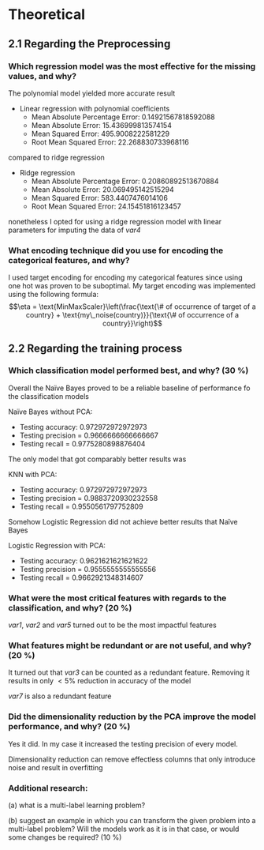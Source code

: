 # Theoretical

## 2.1 Regarding the Preprocessing

### Which regression model was the most effective for the missing values, and why?

The polynomial model yielded more accurate result

- Linear regression with polynomial coefficients
    - Mean Absolute Percentage Error: 0.14921567818592088
    - Mean Absolute Error: 15.436999813574154
    - Mean Squared Error: 495.9008222581229
    - Root Mean Squared Error: 22.268830733968116

compared to ridge regression

- Ridge regression
    - Mean Absolute Percentage Error: 0.20860892513670884
    - Mean Absolute Error: 20.069495142515294
    - Mean Squared Error: 583.4407476014106
    - Root Mean Squared Error: 24.15451816123457

nonetheless I opted for using a ridge regression model with linear parameters for imputing the data of _var4_

### What encoding technique did you use for encoding the categorical features, and why?

I used target encoding for encoding my categorical features since using one hot was proven to be suboptimal. My target encoding was implemented using the following formula:
$$\eta = \text{MinMaxScaler}\left(\frac{\text{\# of occurrence of target of a country} + \text{my\_noise(country)}}{\text{\# of occurrence of a country}}\right)$$

## 2.2 Regarding the training process

### Which classification model performed best, and why? (30 %)

Overall the Naïve Bayes proved to be a reliable baseline of performance fo the classification models

Naïve Bayes without PCA:

- Testing accuracy: 0.972972972972973
- Testing precision = 0.9666666666666667
- Testing recall = 0.9775280898876404

The only model that got comparably better results was 

KNN with PCA:

- Testing accuracy: 0.972972972972973
- Testing precision = 0.9883720930232558
- Testing recall = 0.9550561797752809

Somehow Logistic Regression did not achieve better results that Naïve Bayes

Logistic Regression with PCA:

- Testing accuracy: 0.9621621621621622
- Testing precision = 0.9555555555555556
- Testing recall = 0.9662921348314607

### What were the most critical features with regards to the classification, and why? (20 %)

_var1_, _var2_ and _var5_ turned out to be the most impactful features

### What features might be redundant or are not useful, and why? (20 %)

It turned out that _var3_ can be counted as a redundant feature. Removing it results in only $<5\%$ reduction in accuracy of the model 

_var7_ is also a redundant feature

### Did the dimensionality reduction by the PCA improve the model performance, and why? (20 %)

Yes it did. In my case it increased the testing precision of every model.

Dimensionality reduction can remove effectless columns that only introduce noise and result in overfitting 

### Additional research: 

(a) what is a multi-label learning problem? 

(b) suggest an example in which you can transform the given problem into a multi-label problem? Will the models work as it is in that case, or would some changes be required? (10 %)